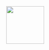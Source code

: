 

<div style="float:  ; max-height: 200px; position: fixed; right: 13px; top: 12px; z-index: 200;">

<img src="https://art.pixilart.com/sr2686ec28c20aws3.gif" height="100"/></div>

